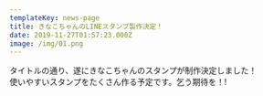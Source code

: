 ```yaml
---
templateKey: news-page
title: きなこちゃんのLINEスタンプ製作決定！
date: 2019-11-27T01:57:23.000Z
image: /img/01.png
---
```

タイトルの通り、遂にきなこちゃんのスタンプが制作決定しました！ \
使いやすいスタンプをたくさん作る予定です。乞う期待を！!
